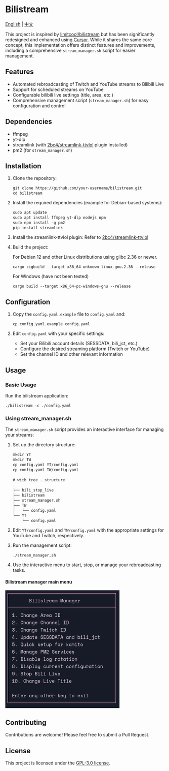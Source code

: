 # Bilistream

[English](README.md) | [中文](README.zh_CN.md)

This project is inspired by [limitcool/bilistream](https://github.com/limitcool/bilistream) but has been significantly redesigned and enhanced using [Cursor](https://www.cursor.com/). While it shares the same core concept, this implementation offers distinct features and improvements, including a comprehensive `stream_manager.sh` script for easier management.

## Features

- Automated rebroadcasting of Twitch and YouTube streams to Bilibili Live
- Support for scheduled streams on YouTube
- Configurable bilibili live settings (title, area, etc.)
- Comprehensive management script (`stream_manager.sh`) for easy configuration and control

## Dependencies

- ffmpeg
- yt-dlp
- streamlink (with [2bc4/streamlink-ttvlol](https://github.com/2bc4/streamlink-ttvlol) plugin installed)
- pm2 (for `stream_manager.sh`)

## Installation

1. Clone the repository:
   ```
   git clone https://github.com/your-username/bilistream.git
   cd bilistream
   ```

2. Install the required dependencies (example for Debian-based systems):
   ```
   sudo apt update
   sudo apt install ffmpeg yt-dlp nodejs npm
   sudo npm install -g pm2
   pip install streamlink
   ```

3. Install the streamlink-ttvlol plugin:
   Refer to [2bc4/streamlink-ttvlol](https://github.com/2bc4/streamlink-ttvlol)

4. Build the project:
   
   For Debian 12 and  other Linux distributions using glibc 2.36 or newer.
   ```
   cargo zigbuild --target x86_64-unknown-linux-gnu.2.36 --release
   ```
   For Windows (have not been tested)
   ```
   cargo build --target x86_64-pc-windows-gnu --release
   ```

## Configuration

1. Copy the `config.yaml.example` file to `config.yaml` and:
   ```
   cp config.yaml.example config.yaml
   ```

2. Edit `config.yaml` with your specific settings:
   - Set your Bilibili account details (SESSDATA, bili_jct, etc.)
   - Configure the desired streaming platform (Twitch or YouTube)
   - Set the channel ID and other relevant information

## Usage

### Basic Usage

Run the bilistream application:

```
./bilistream -c ./config.yaml
```

### Using stream_manager.sh

The `stream_manager.sh` script provides an interactive interface for managing your streams:

1. Set up the directory structure:
   ```
   mkdir YT 
   mkdir TW
   cp config.yaml YT/config.yaml
   cp config.yaml TW/config.yaml

   # with tree . structure
   .
   ├── bili_stop_live
   ├── bilistream
   ├── stream_manager.sh
   ├── TW
   │   └── config.yaml
   └── YT
       └── config.yaml
   ```

2. Edit `YT/config.yaml` and `TW/config.yaml` with the appropriate settings for YouTube and Twitch, respectively.

3. Run the management script:
   ```
   ./stream_manager.sh
   ```

4. Use the interactive menu to start, stop, or manage your rebroadcasting tasks.

#### Bilistream manager main menu
![Main Menu](./assets/Main_menu.png)
## Contributing

Contributions are welcome! Please feel free to submit a Pull Request.

## License

This project is licensed under the [GPL-3.0 license](LICENSE).